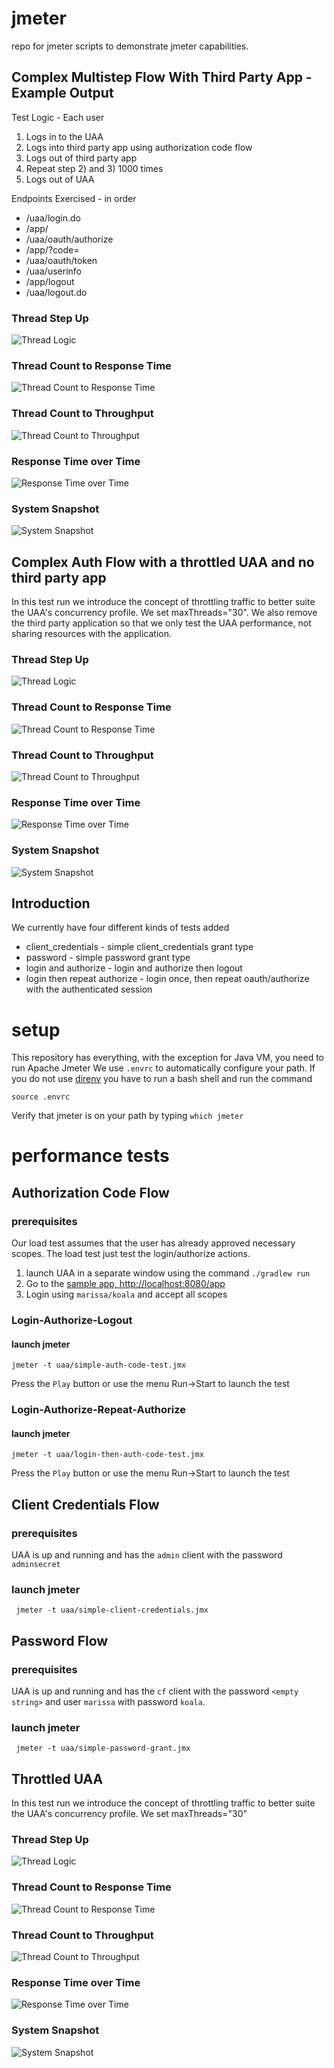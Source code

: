 # jmeter
repo for jmeter scripts to demonstrate jmeter capabilities. 

## Complex Multistep Flow With Third Party App - Example Output

Test Logic - Each user
1. Logs in to the UAA
1. Logs into third party app using authorization code flow
1. Logs out of third party app
1. Repeat step 2) and 3) 1000 times
1. Logs out of UAA 

Endpoints Exercised - in order
* /uaa/login.do
* /app/
* /uaa/oauth/authorize
* /app/?code=<auth code>
* /uaa/oauth/token
* /uaa/userinfo
* /app/logout
* /uaa/logout.do

### Thread Step Up
![Thread Logic](docs/images/thread-step-setup.png "Thread Step Up Configuration")

### Thread Count to Response Time
![Thread Count to Response Time](docs/images/response-time-vs-thread.png "Thread count to Response Time Ratio")

### Thread Count to Throughput
![Thread Count to Throughput](docs/images/thread-vs-throughput.png "Thread count to Throughput Ratio")

### Response Time over Time
![Response Time over Time](docs/images/response-time-over-time.png "Response Time over Time")

### System Snapshot
![System Snapshot](docs/images/system-nmon.png "System Snapshot")


## Complex Auth Flow with a throttled UAA and no third party app

In this test run we introduce the concept of throttling traffic to better suite
the UAA's concurrency profile. We set maxThreads="30". We also remove the third party application
so that we only test the UAA performance, not sharing resources with the application.

### Thread Step Up
![Thread Logic](docs/images/thread-step-setup.png "Thread Step Up Configuration")

### Thread Count to Response Time
![Thread Count to Response Time](docs/images/single-node-auth-code/response-time-vs-thread.png "Thread count to Response Time Ratio")

### Thread Count to Throughput
![Thread Count to Throughput](docs/images/single-node-auth-code/thread-vs-throughput.png "Thread count to Throughput Ratio")

### Response Time over Time
![Response Time over Time](docs/images/single-node-auth-code/response-time-over-time.png "Response Time over Time")

### System Snapshot
![System Snapshot](docs/images/single-node-auth-code/system-nmon.png "System Snapshot")


## Introduction
We currently have four different kinds of tests added

* client_credentials - simple client_credentials grant type
* password - simple password grant type
* login and authorize - login and authorize then logout
* login then repeat authorize - login once, then repeat oauth/authorize with the authenticated session

# setup
This repository has everything, with the exception for Java VM,  you need to run Apache Jmeter
We use `.envrc` to automatically configure your path. 
If you do not use [direnv](https://github.com/direnv/direnv) you have to run a bash shell and run the command

    source .envrc
    
Verify that jmeter is on your path by typing `which jmeter`

# performance tests

## Authorization Code Flow

### prerequisites
Our load test assumes that the user has already approved necessary scopes. 
The load test just test the login/authorize actions.
1. launch UAA in a separate window using the command `./gradlew run`
1. Go to the [sample app, http://localhost:8080/app](http://localhost:8080/app)
1. Login using `marissa/koala` and accept all scopes

### Login-Authorize-Logout
#### launch jmeter

    jmeter -t uaa/simple-auth-code-test.jmx

Press the `Play` button or use the menu Run->Start to launch the test

### Login-Authorize-Repeat-Authorize
#### launch jmeter

    jmeter -t uaa/login-then-auth-code-test.jmx

Press the `Play` button or use the menu Run->Start to launch the test

## Client Credentials Flow

### prerequisites
UAA is up and running and has the `admin` client with the password `adminsecret`

### launch jmeter

     jmeter -t uaa/simple-client-credentials.jmx

## Password Flow

### prerequisites
UAA is up and running and has the `cf` client with the password `<empty string>` 
and user `marissa` with password `koala`.

### launch jmeter

     jmeter -t uaa/simple-password-grant.jmx

## Throttled UAA

In this test run we introduce the concept of throttling traffic to better suite
the UAA's concurrency profile. We set maxThreads="30"

### Thread Step Up
![Thread Logic](docs/images/thread-step-setup.png "Thread Step Up Configuration")

### Thread Count to Response Time
![Thread Count to Response Time](docs/images/throttled-to-30/response-time-vs-thread.png "Thread count to Response Time Ratio")

### Thread Count to Throughput
![Thread Count to Throughput](docs/images/throttled-to-30/thread-vs-throughput.png "Thread count to Throughput Ratio")

### Response Time over Time
![Response Time over Time](docs/images/throttled-to-30/response-time-over-time.png "Response Time over Time")

### System Snapshot
![System Snapshot](docs/images/throttled-to-30/system-nmon.png "System Snapshot")
